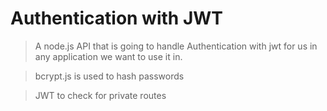 # Authentication with JWT

> A node.js API that is going to handle Authentication with jwt for us in any application we want to use it in.

> bcrypt.js is used to hash passwords

> JWT to check for private routes

